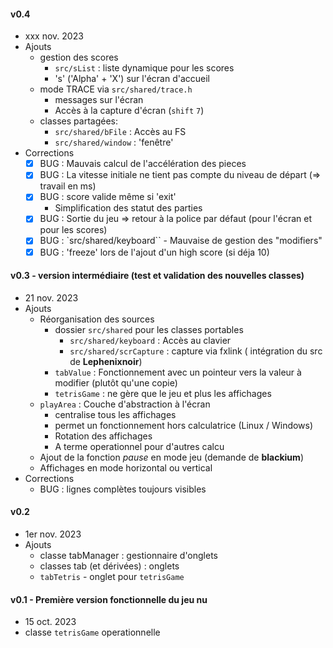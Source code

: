 #### v0.4
* xxx nov. 2023
* Ajouts
    * gestion des scores
        * `src/sList` : liste dynamique pour les scores
        * 's' ('Alpha' + 'X') sur l'écran d'accueil
    * mode TRACE via `src/shared/trace.h`
        * messages sur l'écran
        * Accès à la capture d'écran (`shift` `7`)        
    * classes partagées:
        * `src/shared/bFile` : Accès au FS
        * `src/shared/window` : 'fenêtre' 
* Corrections
    * [x] BUG : Mauvais calcul de l'accélération des pieces
    * [x] BUG : La vitesse initiale ne tient pas compte du niveau de départ (=> travail en ms)
    * [x] BUG : score valide même si 'exit' 
        - Simplification des statut des parties
    * [x] BUG : Sortie du jeu => retour à la police par défaut (pour l'écran et pour les scores)
    * [x] BUG : `src/shared/keyboard`` - Mauvaise de gestion des "modifiers"
    * [x] BUG : 'freeze' lors de l'ajout d'un high score (si déja 10)

#### v0.3 - version intermédiaire (test et validation des nouvelles classes)
* 21 nov. 2023
* Ajouts
    * Réorganisation des sources
        * dossier `src/shared` pour les classes portables
            * `src/shared/keyboard` : Accès au clavier
            * `src/shared/scrCapture` : capture via fxlink ( intégration du src de **Lephenixnoir**)
        * `tabValue` : Fonctionnement avec un pointeur vers la valeur à modifier (plutôt qu'une copie)
        * `tetrisGame` : ne gère que le jeu et plus les affichages
    * `playArea` : Couche d'abstraction à l'écran
        * centralise tous les affichages
        * permet un fonctionnement hors calculatrice (Linux / Windows)
        * Rotation des affichages
        * A terme operationnel pour d'autres calcu
    * Ajout de la fonction *pause* en mode jeu (demande de **blackium**)
    * Affichages en mode horizontal ou vertical
* Corrections
    * BUG : lignes complètes toujours visibles

#### v0.2
* 1er nov. 2023
* Ajouts
    * classe tabManager : gestionnaire d'onglets
    * classes tab (et dérivées) : onglets
    * `tabTetris` - onglet pour `tetrisGame`

#### v0.1 - Première version fonctionnelle du jeu nu
* 15 oct. 2023
* classe `tetrisGame` operationnelle

